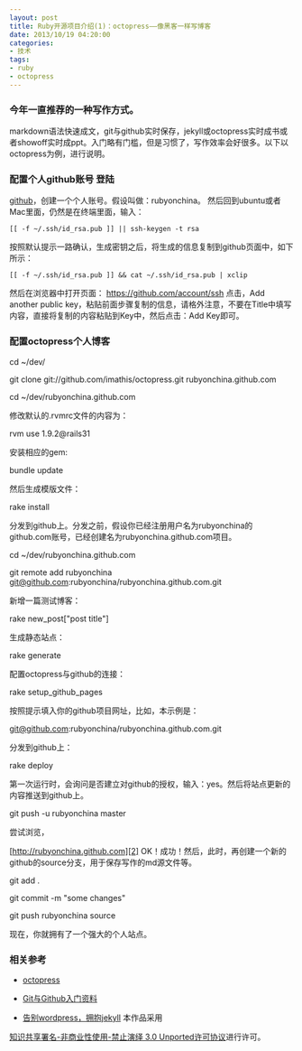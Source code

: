 ```yaml
---
layout: post
title: Ruby开源项目介绍(1)：octopress——像黑客一样写博客
date: 2013/10/19 04:20:00
categories: 
- 技术
tags: 
- ruby
- octopress
---
```


### 今年一直推荐的一种写作方式。

markdown语法快速成文，git与github实时保存，jekyll或octopress实时成书或者showoff实时成ppt。入门略有门槛，但是习惯了，写作效率会好很多。以下以octopress为例，进行说明。 

### 配置个人github账号 登陆

[github][1]，创建一个个人账号。假设叫做：rubyonchina。 然后回到ubuntu或者Mac里面，仍然是在终端里面，输入：

    [[ -f ~/.ssh/id_rsa.pub ]] || ssh-keygen -t rsa

按照默认提示一路确认，生成密钥之后，将生成的信息复制到github页面中，如下所示： 

    [[ -f ~/.ssh/id_rsa.pub ]] && cat ~/.ssh/id_rsa.pub | xclip

然后在浏览器中打开页面： https://github.com/account/ssh 点击，Add another public key，粘贴前面步骤复制的信息，请格外注意，不要在Title中填写内容，直接将复制的内容粘贴到Key中，然后点击：Add Key即可。 

### 配置octopress个人博客

   cd ~/dev/

   git clone git://github.com/imathis/octopress.git rubyonchina.github.com

   cd ~/dev/rubyonchina.github.com

修改默认的.rvmrc文件的内容为： 

   rvm use 1.9.2@rails31

安装相应的gem: 

   bundle update

然后生成模版文件： 

   rake install

分发到github上。分发之前，假设你已经注册用户名为rubyonchina的github.com账号，已经创建名为rubyonchina.github.com项目。 

   cd ~/dev/rubyonchina.github.com

   git remote add rubyonchina git@github.com:rubyonchina/rubyonchina.github.com.git

新增一篇测试博客： 

   rake new_post["post title"]

生成静态站点： 

   rake generate

配置octopress与github的连接： 

   rake setup_github_pages

按照提示填入你的github项目网址，比如，本示例是： 

   git@github.com:rubyonchina/rubyonchina.github.com.git

分发到github上： 

   rake deploy

第一次运行时，会询问是否建立对github的授权，输入：yes。然后将站点更新的内容推送到github上。 

   git push -u rubyonchina master

尝试浏览， 

[http://rubyonchina.github.com][2] OK！成功！然后，此时，再创建一个新的github的source分支，用于保存写作的md源文件等。 

   git add .

   git commit -m "some changes"

   git push rubyonchina source

现在，你就拥有了一个强大的个人站点。 

### 相关参考

*   [octopress][3]

*   [Git与Github入门资料][4]

*   [告别wordpress，拥抱jekyll][5] 本作品采用

<a href="http://creativecommons.org/licenses/by-nc-nd/3.0/" rel="license">知识共享署名-非商业性使用-禁止演绎 3.0 Unported许可协议</a>进行许可。

[1]: https://github.com/signup/free

[2]: http://rubyonchina.github.com/

[3]: http://octopress.org/

[4]: http://www.yangzhiping.com/tech/git.html

[5]: http://www.yangzhiping.com/tech/wordpress-to-jekyll.html
